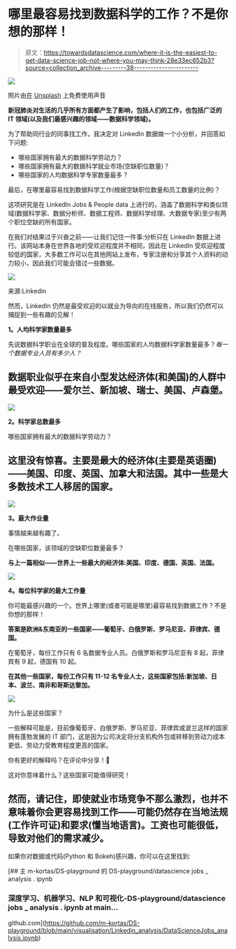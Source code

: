 # 哪里最容易找到数据科学的工作？不是你想的那样！

> 原文：<https://towardsdatascience.com/where-it-is-the-easiest-to-get-data-science-job-not-where-you-may-think-28e33ec652b3?source=collection_archive---------38----------------------->

![](img/502dc2febe4fb9589f20960906426591.png)

照片由[在](https://unsplash.com/@freetousesoundscom?utm_source=medium&utm_medium=referral) [Unsplash](https://unsplash.com?utm_source=medium&utm_medium=referral) 上免费使用声音

**新冠肺炎对生活的几乎所有方面都产生了影响，包括人们的工作，也包括广泛的 IT 领域(以及我们最感兴趣的领域——数据科学领域)。**

为了帮助同行业的同事找工作，我决定对 LinkedIn 数据做一个小分析，并回答如下问题:

*   哪些国家拥有最大的数据科学劳动力？
*   哪些国家拥有最大的数据科学就业市场(空缺职位数量)？
*   哪些国家的人均数据科学专家数量最多？

最后，在哪里最容易找到数据科学工作(根据空缺职位数量和员工数量的比例)？

这项研究是在 LinkedIn Jobs & People data 上进行的，涵盖了数据科学和类似领域(数据科学家、数据分析师、数据工程师、数据科学经理、大数据专家)至少有两个职位空缺的所有国家。

在我们对结果过于兴奋之前——让我们记住一件事:分析只在 LinkedIn 数据上进行。该网站本身在世界各地的受欢迎程度并不相同，因此在 LinkedIn 受欢迎程度较低的国家，大多数工作可以在其他网站上发布，专家注册和分享其个人资料的动力较小，因此我们可能会错过一些数据。

![](img/74cceec1b3afde34f01a7f6ce76bfb9d.png)

来源:Linkedin

然而，LinkedIn 仍然是最受欢迎的以就业为导向的在线服务，所以我们仍然可以捕捉到一些有趣的见解！

**1。人均科学家数量最多**

先说数据科学职业在全球的普及程度。哪些国家的人均数据科学家数量最多？*每一个数据专业人员有多少人？*

## 数据职业似乎在来自小型发达经济体(和美国)的人群中最受欢迎——爱尔兰、新加坡、瑞士、美国、卢森堡。

![](img/66b4199fe54dc8466df769a20003ce15.png)

**2。科学家总数最多**

哪些国家拥有最大的数据科学劳动力？

## 这里没有惊喜。主要是最大的经济体(主要是英语圈)——美国、印度、英国、加拿大和法国。其中一些是大多数技术工人移居的国家。

![](img/b04c3dde962bb442dd982d4e33a08ea2.png)

**3。最大作业量**

事情越来越有趣了。

在哪些国家，该领域的空缺职位数量最多？

**与上一篇相似——世界上一些最大的经济体:美国、印度、德国、英国、法国。**

![](img/f8c86ab530ea609afbc293c8c1849cef.png)

**4。每位科学家的最大工作量**

你可能最感兴趣的一个。世界上哪里(或者可能是哪里)最容易找到数据工作？不是你想的那样！

**答案是欧洲&东南亚的一些国家——葡萄牙、白俄罗斯、罗马尼亚、菲律宾、德国。**

在葡萄牙，每份工作只有 6 名数据专业人员。白俄罗斯和罗马尼亚有 8 起，菲律宾有 9 起，德国有 10 起。

**在其他一些国家，每份工作只有 11-12 名专业人士，这些国家包括:新加坡、日本、波兰、南非和哥斯达黎加。**

![](img/d0e40a787b5516fbf659302574cb75ed.png)

为什么是这些国家？

一些解释可能是，目前像葡萄牙、白俄罗斯、罗马尼亚、菲律宾或波兰这样的国家拥有蓬勃发展的 IT 部门，这是因为公司决定将分支机构外包或转移到劳动力成本更低、劳动力受教育程度更高的国家。

你有更好的解释吗？在评论中分享！🎉

这对你意味着什么？这些国家可能值得研究！

## 然而，请记住，即使就业市场竞争不那么激烈，也并不意味着你会更容易找到工作——可能仍然存在当地法规(工作许可证)和要求(懂当地语言)。工资也可能很低，导致对他们的需求减少。

如果你对数据或代码(Python 和 Bokeh)感兴趣，你可以在这里找到:

[](https://github.com/m-kortas/DS-playground/blob/main/visualisation/Linkedin_analysis/DataScienceJobs_analysis.ipynb) [## 主 m-kortas/DS-playground 的 DS-playground/datascience jobs _ analysis . ipynb

### 深度学习、机器学习、NLP 和可视化-DS-playground/datascience jobs _ analysis . ipynb at main…

github.com](https://github.com/m-kortas/DS-playground/blob/main/visualisation/Linkedin_analysis/DataScienceJobs_analysis.ipynb)